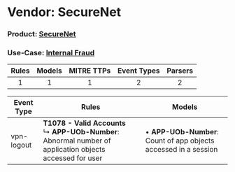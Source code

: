 Vendor: SecureNet
=================
### Product: [SecureNet](../ds_securenet_securenet.md)
### Use-Case: [Internal Fraud](../../../../UseCases/uc_internal_fraud.md)

| Rules | Models | MITRE TTPs | Event Types | Parsers |
|:-----:|:------:|:----------:|:-----------:|:-------:|
|   1   |   1    |     1      |      2      |    2    |

| Event Type | Rules                                                                                                               | Models                                                               |
| ---------- | ------------------------------------------------------------------------------------------------------------------- | -------------------------------------------------------------------- |
| vpn-logout | <b>T1078 - Valid Accounts</b><br> ↳ <b>APP-UOb-Number</b>: Abnormal number of application objects accessed for user |  • <b>APP-UOb-Number</b>: Count of app objects accessed in a session |